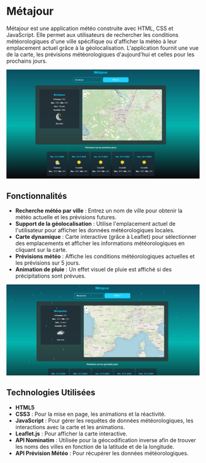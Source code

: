 # Métajour

Métajour est une application météo construite avec HTML, CSS et JavaScript. Elle permet aux utilisateurs de rechercher les conditions météorologiques d'une ville spécifique ou d'afficher la météo à leur emplacement actuel grâce à la géolocalisation. L'application fournit une vue de la carte, les prévisions météorologiques d'aujourd'hui et celles pour les prochains jours.

![ui](demo.jpg)


## Fonctionnalités

- **Recherche météo par ville** : Entrez un nom de ville pour obtenir la météo actuelle et les prévisions futures.
- **Support de la géolocalisation** : Utilise l'emplacement actuel de l'utilisateur pour afficher les données météorologiques locales.
- **Carte dynamique** : Carte interactive (grâce à Leaflet) pour sélectionner des emplacements et afficher les informations météorologiques en cliquant sur la carte.
- **Prévisions météo** : Affiche les conditions météorologiques actuelles et les prévisions sur 5 jours.
- **Animation de pluie** : Un effet visuel de pluie est affiché si des précipitations sont prévues.

![demo](pluie_demo.jpg)

## Technologies Utilisées

- **HTML5**
- **CSS3** : Pour la mise en page, les animations et la réactivité.
- **JavaScript** : Pour gérer les requêtes de données météorologiques, les interactions avec la carte et les animations.
- **Leaflet.js** : Pour afficher la carte interactive.
- **API Nominatim** : Utilisée pour la géocodification inverse afin de trouver les noms des villes en fonction de la latitude et de la longitude.
- **API Prévision Météo** : Pour récupérer les données météorologiques.
